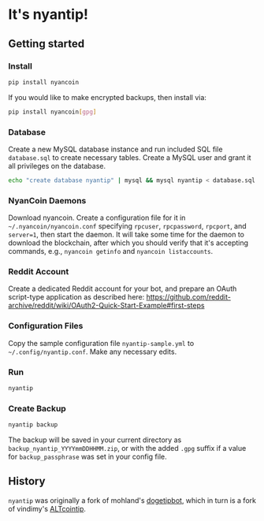 # It's nyantip!

## Getting started

### Install

```sh
pip install nyancoin
```

If you would like to make encrypted backups, then install via:

```sh
pip install nyancoin[gpg]
```

### Database

Create a new MySQL database instance and run included SQL file `database.sql`
to create necessary tables. Create a MySQL user and grant it all privileges on
the database.

```sh
echo "create database nyantip" | mysql && mysql nyantip < database.sql
```

### NyanCoin Daemons

Download nyancoin. Create a configuration file for it in
`~/.nyancoin/nyancoin.conf` specifying `rpcuser`, `rpcpassword`, `rpcport`, and
`server=1`, then start the daemon. It will take some time for the daemon to
download the blockchain, after which you should verify that it's accepting
commands, e.g., `nyancoin getinfo` and `nyancoin listaccounts`.

### Reddit Account

Create a dedicated Reddit account for your bot, and prepare an OAuth
script-type application as described here:
<https://github.com/reddit-archive/reddit/wiki/OAuth2-Quick-Start-Example#first-steps>

### Configuration Files

Copy the sample configuration file `nyantip-sample.yml` to
`~/.config/nyantip.conf`. Make any necessary edits.

### Run

```sh
nyantip
```

### Create Backup

```sh
nyantip backup
```

The backup will be saved in your current directory as
`backup_nyantip_YYYYmmDDHHMM.zip`, or with the added `.gpg` suffix if a value
for `backup_passphrase` was set in your config file.

## History

`nyantip` was originally a fork of mohland's
[dogetipbot](https://github.com/mohland/dogetipbot), which in turn is a fork of
vindimy's [ALTcointip](https://github.com/vindimy/altcointip).
